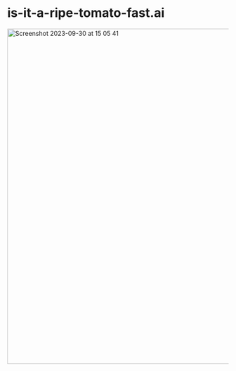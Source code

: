 # is-it-a-ripe-tomato-fast.ai

<img width="762" alt="Screenshot 2023-09-30 at 15 05 41" src="https://github.com/andtr-2021/is-it-a-ripe-tomato-fast.ai-streamlit/assets/79509067/0ad0c40f-5d03-4d4f-83f6-ae98c31a2c4a">
